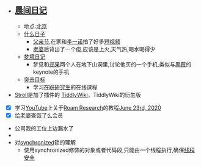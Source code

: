 - ## [晨间日记](<晨间日记.md>)
    - 地点:[北京](<北京.md>)
    - [什么日子](<什么日子.md>)
        - [父亲节](<父亲节.md>),在家和[李一诺](<李一诺.md>)拍了好多[短视频](<短视频.md>)
        - [老婆](<老婆.md>)后背出了一个痘,应该是上火,天气热,喝水喝得少
    - [梦境日记](<梦境日记.md>)
        - 梦见和[郑果](<郑果.md>)两个人在地下山洞里,讨论他买的一个手机,类似与[黑莓](<黑莓.md>)的keynote的手机
    - [突击目标](<突击目标.md>)
        - 学习[在职研究生](<在职研究生.md>)的在线课程
- [Stroll](<Stroll.md>)是加了插件的 [TiddlyWiki](<TiddlyWiki.md>)，TiddlyWiki的衍生版
- [x] 学习[YouTube](<YouTube.md>)上关于[Roam Research](<Roam Research.md>)的教程[June 23rd, 2020](<June 23rd, 2020.md>)
- [x] 给[老婆](<老婆.md>)查饿了么会员
- 公司我的工位上边漏水了
- 
- 对[synchronized](<synchronized.md>)锁的理解
    - 使用synchronized修饰的对象或者代码段,只能由一个线程执行,确保[线程安全](<线程安全.md>)

